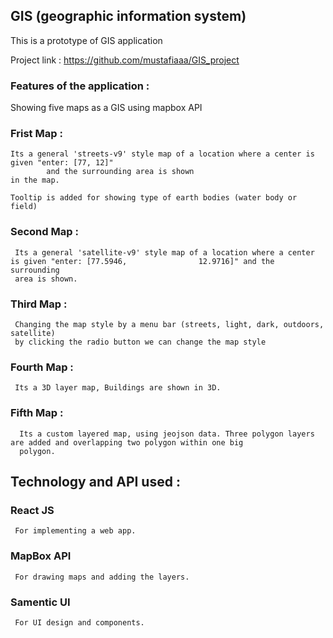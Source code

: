 ## GIS (geographic information system)
  This is a prototype of GIS application
    
Project link :
    https://github.com/mustafiaaa/GIS_project
 
### Features of the application :
  Showing five maps as a GIS using mapbox API
 
  ### Frist Map :
    Its a general 'streets-v9' style map of a location where a center is given "enter: [77, 12]" 
            and the surrounding area is shown
    in the map.
   
    Tooltip is added for showing type of earth bodies (water body or field)
    
  ### Second Map :
     Its a general 'satellite-v9' style map of a location where a center is given "enter: [77.5946,                12.9716]" and the surrounding   
     area is shown.
 
  ### Third Map :
     Changing the map style by a menu bar (streets, light, dark, outdoors, satellite)
     by clicking the radio button we can change the map style
 
  ### Fourth Map :
     Its a 3D layer map, Buildings are shown in 3D.
     
  ### Fifth Map :
      Its a custom layered map, using jeojson data. Three polygon layers  are added and overlapping two polygon within one big            
      polygon.
          
## Technology and API used :

  ### React JS
     For implementing a web app.

  ### MapBox API
     For drawing maps and adding the layers.

  ### Samentic UI
     For UI design and components.

